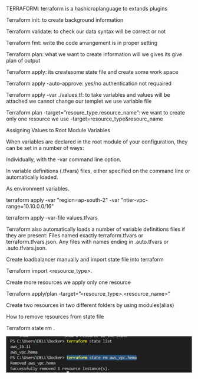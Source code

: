 TERRAFORM: terraform is a hashicroplanguage to extands plugins


Terraform  init: to create background information

Terraform validate: to check our data syntax will be correct or not

Terraform fmt: write the code  arrangement is in proper setting 

Terraform plan: what we want to create information will we gives its give plan of output

Terraform apply: its createsome state file and create some work space

Terraform apply -auto-approve: yes/no authentication not requaired

Terraform apply -var ./values.tf:  to take variables and values will be 
attached we cannot change our templet we use variable file

Terraform plan -target=”resoure_type.resource_name”:  we want to create only one resource we use -target=resource_type&resourc_name

Assigning Values to Root Module Variables

When variables are declared in the root module of your configuration, they can be set in a number of ways:

Individually, with the -var command line option.

In variable definitions (.tfvars) files, either specified on the command line or automatically loaded.

As environment variables.

terraform apply -var "region=ap-south-2" -var "ntier-vpc-range=10.10.0.0/16"

terraform apply -var-file values.tfvars

Terraform also automatically loads a number of variable definitions files if they are present: Files named exactly terraform.tfvars or terraform.tfvars.json. Any files with names ending in .auto.tfvars or .auto.tfvars.json.

  Create loadbalancer manually and import state file into terraform

Terraform import <resource_type>.<resource id>

Create more resources we apply only one resource 

Terraform apply/plan -target=”<resource_type>.<resource_name>” 

Create  two resources in two different folders by using modules(alias)

How to remove resources from state file

Terraform state rm <resourcetype>.<resourcename>

![images](./Images/1.png)
